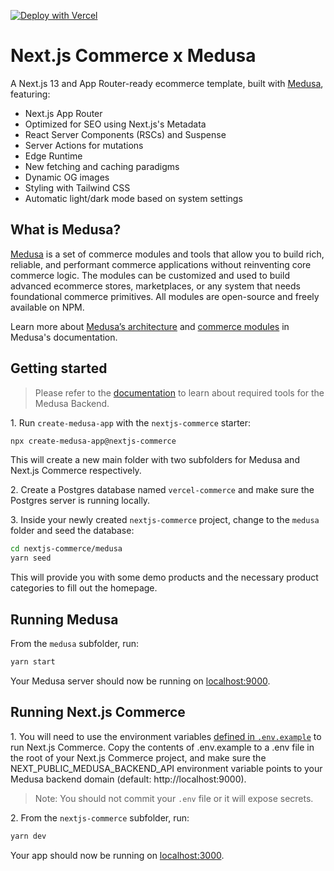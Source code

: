 [![Deploy with Vercel](https://vercel.com/button)](https://vercel.com/new/clone?repository-url=https%3A%2F%2Fgithub.com%2Fmedusajs%2Fvercel-commerce&env=MEDUSA_API_KEY,SITE_NAME,NEXT_PUBLIC_MEDUSA_BACKEND_API,NEXT_PUBLIC_VERCEL_URL,TWITTER_SITE,TWITTER_CREATOR&project-name=medusa-nextjs-commerce&repository-name=medusa-nextjs-commerce&redirect-url=https%3A%2F%2Fdocs.medusajs.com%2F%3Futm_source%3Dvercel%26utm_medium%3Ddeploy%2Bbutton%26utm_campaign%3Dcommerce&demo-title=Next.js%20Commerce%20by%20Medusa&demo-description=A%20Next.js%2013%20and%20ecommerce%20template%2C%20built%20with%20Medusa.&demo-url=https%3A%2F%2Fmedusa-nextjs-commerce.vercel.app%2F&demo-image=https%3A%2F%2Favatars.githubusercontent.com%2Fu%2F62591822%3Fs%3D200%26v%3D4)

# Next.js Commerce x Medusa

A Next.js 13 and App Router-ready ecommerce template, built with [Medusa](https://github.com/medusajs/medusa), featuring:

- Next.js App Router
- Optimized for SEO using Next.js's Metadata
- React Server Components (RSCs) and Suspense
- Server Actions for mutations
- Edge Runtime
- New fetching and caching paradigms
- Dynamic OG images
- Styling with Tailwind CSS
- Automatic light/dark mode based on system settings

## What is Medusa?

[Medusa](https://medusajs.com/) is a set of commerce modules and tools that allow you to build rich, reliable, and performant commerce applications without reinventing core commerce logic. The modules can be customized and used to build advanced ecommerce stores, marketplaces, or any system that needs foundational commerce primitives. All modules are open-source and freely available on NPM.

Learn more about [Medusa’s architecture](https://docs.medusajs.com/development/fundamentals/architecture-overview) and [commerce modules](https://docs.medusajs.com/modules/overview) in Medusa's documentation.

## Getting started

> Please refer to the [documentation](https://docs.medusajs.com/development/backend/install#prerequisites) to learn about required tools for the Medusa Backend.

1\. Run `create-medusa-app` with the `nextjs-commerce` starter:

```bash
npx create-medusa-app@nextjs-commerce
```

This will create a new main folder with two subfolders for Medusa and Next.js Commerce respectively.

2\. Create a Postgres database named `vercel-commerce` and make sure the Postgres server is running locally.

3\. Inside your newly created `nextjs-commerce` project, change to the `medusa` folder and seed the database:

```bash
cd nextjs-commerce/medusa
yarn seed
```

This will provide you with some demo products and the necessary product categories to fill out the homepage.

## Running Medusa

From the `medusa` subfolder, run:

```bash
yarn start
```

Your Medusa server should now be running on [localhost:9000](http://localhost:9000/).

## Running Next.js Commerce

1\. You will need to use the environment variables [defined in `.env.example`](.env.example) to run Next.js Commerce. Copy the contents of .env.example to a .env file in the root of your Next.js Commerce project, and make sure the NEXT_PUBLIC_MEDUSA_BACKEND_API environment variable points to your Medusa backend domain (default: http://localhost:9000).

> Note: You should not commit your `.env` file or it will expose secrets.

2\. From the `nextjs-commerce` subfolder, run:

```bash
yarn dev
```

Your app should now be running on [localhost:3000](http://localhost:3000/).
